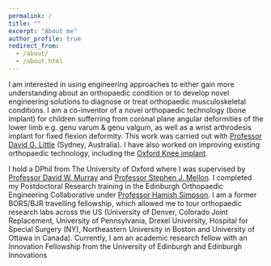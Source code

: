 ```yaml
---
permalink: /
title: ""
excerpt: "About me"
author_profile: true
redirect_from: 
  - /about/
  - /about.html
---
```

I am interested in using engineering approaches to either gain more understanding about an orthopaedic condition or to develop novel engineering solutions to diagnose or treat orthopaedic musculoskeletal conditions. I am a co-inventor of a novel orthopaedic technology (bone implant) for children sufferring from coronal plane angular deformities of the lower limb e.g. genu varum & genu valgum, as well as a wrist arthrodesis implant for fixed flexion deformity. This work was carried out with [Professor David G. Little](https://www.researchgate.net/profile/David-Little-9) (Sydney, Australia). I have also worked on improving existing orthopaedic technology, including the [Oxford Knee implant](https://www.zimmerbiomet.com/en/products-and-solutions/specialties/knee/oxford-partial-knee.html).

I hold a DPhil from The University of Oxford where I was supervised by [Professor David W. Murray](https://www.ndorms.ox.ac.uk/team/david-murray) and [Professor Stephen J. Mellon](https://www.ndorms.ox.ac.uk/team/stephen-mellon). I completed my Postdoctoral Research training in the Edinburgh Orthopaedic Engineering Collaborative under [Professor Hamish Simpson](https://www.ed.ac.uk/inflammation-research/people/principal-investigators/professor-hamish-simpson). I am a former BORS/BJR travelling fellowship, which allowed me to tour orthopaedic research labs across the US (University of Denver, Colorado Joint Replacement, University of Pennsylvania, Drexel University, Hospital for Special Surgery (NY), Northeastern University in Boston and University of Ottawa in Canada). Currently, I am an academic research fellow with an Innovation Fellowship from the University of Edinburgh and Edinburgh Innovations
